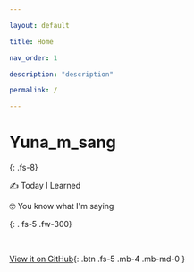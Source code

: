 ```yaml
---

layout: default

title: Home

nav_order: 1

description: "description"

permalink: /

---
```




# Yuna_m_sang

{: .fs-8}



✍ Today I Learned

🤓 You know what I'm saying

{: . fs-5 .fw-300}





<br>

 [View it on GitHub](https://github.com/Jin-Yuna){: .btn .fs-5 .mb-4 .mb-md-0 }



